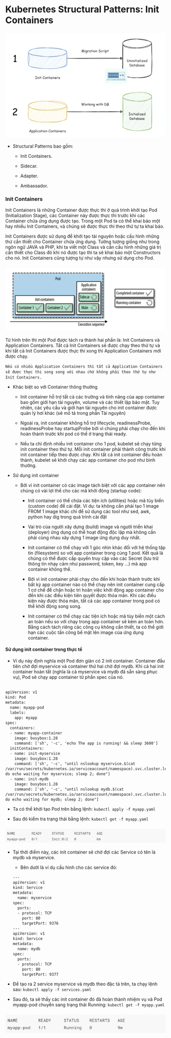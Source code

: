 # Kubernetes Structural Patterns: Init Containers

<h3 align="center"><img src="../Images/51.png"></h3>

- Structural Patterns bao gồm:

    - Init Containers.
    
    - Sidecar.
    
    - Adapter.
    
    - Ambassador.

### Init Containers

Init Containers là những Container được thực thi ở quá trình khởi tạo Pod (Initialization Stage), các Container này được thực thi trước khi các Container chứa ứng dụng được tạo. Trong một Pod ta có thể khai báo một hay nhiều Init Containers, và chúng sẽ được thực thi theo thứ tự ta khai báo.

Init Containers được sử dụng để khởi tạo tài nguyên hoặc cấu hình những thứ cần thiết cho Container chứa ứng dụng. Tưởng tượng giống như trong ngôn ngữ JAVA và PHP, khi ta viết một Class và cần cấu hình những giá trị cần thiết cho Class đó khi nó được tạo thì ta sẽ khai báo một Constructors cho nó. Init Containers cũng tượng tự như vậy nhưng sử dụng cho Pod.

<h3 align="center"><img src="../Images/52.png"></h3>

Từ hình trên thì một Pod được tách ra thành hai phần là: Init Containers và Application Containers. Tất cả Init Containers sẽ được chạy theo thứ tự và khi tất cả Init Containers được thực thi xong thì Application Containers mới được chạy.

` Nếu có nhiều Application Containers thì tất cả Application Containers sẽ được thực thi song song với nhau chứ không phải theo thứ tự như Init Containers. `

- Khác biệt so với Container thông thường
    
    - Init container hỗ trợ tất cả các trường và tính năng của app container bao gồm giới hạn tài nguyên, volume và các thiết lập bảo mật. Tuy nhiên, các yêu cầu và giới hạn tài nguyên cho init container được quản lý hơi khác (sẽ mô tả trong phần Tài nguyên)

    - Ngoài ra, init container không hỗ trợ lifecycle, readinessProbe, readinessProbe hay startupProbe bởi vì chúng phải chạy cho đến khi hoàn thành trước khi pod có thể ở trạng thái ready.

    - Nếu ta chỉ định nhiều init container cho 1 pod, kubelet sẽ chạy từng init container theo thứ tự. Mỗi init container phải thành công trước khi init container tiếp theo được chạy. Khi tất cả init container đều hoàn thành, kubelet sẽ khởi chạy các app container cho pod như bình thường.

- Sử dụng init container
    
    - Bởi vì init container có các image tách biệt với các app container nên chúng có vài lợi thế cho các mã khởi động (startup code):

        - Init container có thể chứa các tiện ích (utilities) hoặc mã tùy biến (custom code) để cài đặt. Ví dụ: ta không cần phải tạo 1 image FROM 1 image khác chỉ để sử dụng các tool như sed, awk, python hay dig trong quá trình cài đặt
    
        - Vai trò của người xây dựng (build) image và người triển khai (deployer) ứng dụng có thể hoạt động độc lập mà không cần phải cùng nhau xây dựng 1 image ứng dụng duy nhất.
    
        - Init container có thể chạy với 1 góc nhìn khác đối với hệ thống tập tin (filesystem) so với app container trong cùng 1 pod. Kết quả là chúng có thể được cấp quyền truy cập vào các Secret (lưu trữ thông tin nhạy cảm như password, token, key …) mà app container không thể.
        
        - Bởi vì init container phải chạy cho đến khi hoàn thành trước khi bất kỳ app container nào có thể chạy nên init container cung cấp 1 cơ chế để chặn hoặc trì hoãn việc khởi động app container cho đến khi các điều kiện tiên quyết được thỏa mãn. Khi các điều kiện này được thỏa mãn, tất cả các app container trong pod có thể khởi động song song.
        
        - Init container có thể chạy các tiện ích hoặc mã tùy biến một cách an toàn nếu so với chạy trong app container sẽ kém an toàn hơn. Bằng cách tách riêng các công cụ không cần thiết, ta có thể giới hạn các cuộc tấn công bề mặt lên image của ứng dụng container.

#### Sử dụng init container trong thực tế

- Ví dụ này định nghĩa một Pod đơn giản có 2 init container. Container đầu tiên chờ đợi myservice và container thứ hai chờ đợi mydb. Khi cả hai init container hoàn tất (nghĩa là cả myservice và mydb đã sẵn sàng phục vụ), Pod sẽ chạy app container từ phần spec của nó.

```

apiVersion: v1
kind: Pod
metadata:
  name: myapp-pod
  labels:
    app: myapp
spec:
  containers:
  - name: myapp-container
    image: busybox:1.28
    command: ['sh', '-c', 'echo The app is running! && sleep 3600']
  initContainers:
  - name: init-myservice
    image: busybox:1.28
    command: ['sh', '-c', "until nslookup myservice.$(cat /var/run/secrets/kubernetes.io/serviceaccount/namespace).svc.cluster.local; do echo waiting for myservice; sleep 2; done"]
  - name: init-mydb
    image: busybox:1.28
    command: ['sh', '-c', "until nslookup mydb.$(cat /var/run/secrets/kubernetes.io/serviceaccount/namespace).svc.cluster.local; do echo waiting for mydb; sleep 2; done"]

```

- Ta có thể khởi tạo Pod trên bằng lệnh:  ` kubectl apply -f myapp.yaml `

- Sau đó kiểm tra trạng thái bằng lệnh: ` kubectl get -f myapp.yaml `

<h3 align="center"><img src="../Images/53.png"></h3>

- Tại thời điểm này, các init container sẽ chờ đợi các Service có tên là mydb và myservice.

    - Bên dưới là ví dụ cấu hình cho các service đó:

    ```
    ---
    apiVersion: v1
    kind: Service
    metadata:
      name: myservice
    spec:
      ports:
      - protocol: TCP
        port: 80
        targetPort: 9376
    ---
    apiVersion: v1
    kind: Service
    metadata:
      name: mydb
    spec:
      ports:
      - protocol: TCP
        port: 80
        targetPort: 9377

    ```

- Để tạo ra 2 service myservice và mydb theo đặc tả trên, ta chạy lệnh sau: ` kubectl apply -f services.yaml `

- Sau đó, ta sẽ thấy các init container đó đã hoàn thành nhiệm vụ và Pod myapp-pod chuyển sang trạng thái Running:   ` kubectl get -f myapp.yaml `

<h3 align="center"><img src="../Images/54.png"></h3>

